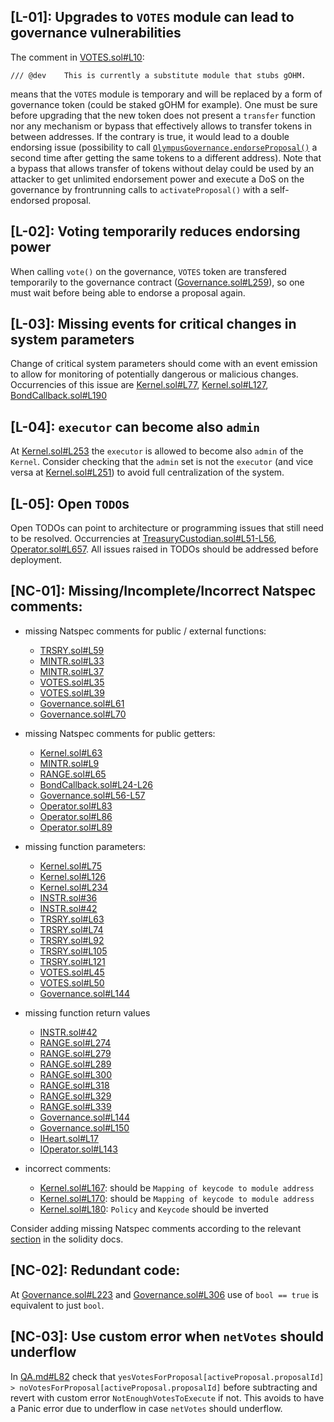 ## [L-01]: Upgrades to `VOTES` module can lead to governance vulnerabilities
The comment in [VOTES.sol#L10](https://github.com/code-423n4/2022-08-olympus/blob/2a0b515012b4a40076f6eac487f7816aafb8724a/src/modules/VOTES.sol#L10):
```
/// @dev    This is currently a substitute module that stubs gOHM.
```
means that the `VOTES` module is temporary and will be replaced by a form of governance token (could be staked gOHM for example). One must be sure before upgrading that the new token does not present a `transfer` function nor any mechanism or bypass that effectively allows to transfer tokens in between addresses. If the contrary is true, it would lead to a double endorsing issue (possibility to call [`OlympusGovernance.endorseProposal()`](https://github.com/code-423n4/2022-08-olympus/blob/2a0b515012b4a40076f6eac487f7816aafb8724a/src/policies/Governance.sol#L181) a second time after getting the same tokens to a different address). Note that a bypass that allows transfer of tokens without delay could be used by an attacker to get unlimited endorsement power and execute a DoS on the governance by frontrunning calls to `activateProposal()` with a self-endorsed proposal.

## [L-02]: Voting temporarily reduces endorsing power
When calling `vote()` on the governance, `VOTES` token are transfered temporarily to the governance contract ([Governance.sol#L259](https://github.com/code-423n4/2022-08-olympus/blob/2a0b515012b4a40076f6eac487f7816aafb8724a/src/policies/Governance.sol#L259)), so one must wait before being able to endorse a  proposal again.

## [L-03]: Missing events for critical changes in system parameters
Change of critical system parameters should come with an event emission to allow for monitoring of potentially dangerous or malicious changes. Occurrencies of this issue are [Kernel.sol#L77](https://github.com/code-423n4/2022-08-olympus/blob/2a0b515012b4a40076f6eac487f7816aafb8724a/src/Kernel.sol#L77), [Kernel.sol#L127](https://github.com/code-423n4/2022-08-olympus/blob/2a0b515012b4a40076f6eac487f7816aafb8724a/src/Kernel.sol#L127), [BondCallback.sol#L190](https://github.com/code-423n4/2022-08-olympus/blob/2a0b515012b4a40076f6eac487f7816aafb8724a/src/policies/BondCallback.sol#L190)

## [L-04]: `executor` can become also `admin`
At [Kernel.sol#L253](https://github.com/code-423n4/2022-08-olympus/blob/2a0b515012b4a40076f6eac487f7816aafb8724a/src/Kernel.sol#L253) the `executor` is allowed to become also `admin` of the `Kernel`. Consider checking that the `admin` set is not the `executor` (and vice versa at [Kernel.sol#L251](https://github.com/code-423n4/2022-08-olympus/blob/2a0b515012b4a40076f6eac487f7816aafb8724a/src/Kernel.sol#L251)) to avoid full centralization of the system.

## [L-05]: Open `TODO`s
Open TODOs can point to architecture or programming issues that still need to be resolved. Occurrencies at [TreasuryCustodian.sol#L51-L56](https://github.com/code-423n4/2022-08-olympus/blob/2a0b515012b4a40076f6eac487f7816aafb8724a/src/policies/TreasuryCustodian.sol#L51-L56), [Operator.sol#L657](https://github.com/code-423n4/2022-08-olympus/blob/2a0b515012b4a40076f6eac487f7816aafb8724a/src/policies/Operator.sol#L657). All issues raised in TODOs should be addressed before deployment.

## [NC-01]: Missing/Incomplete/Incorrect Natspec comments:

- missing Natspec comments for public / external functions:
  - [TRSRY.sol#L59](https://github.com/code-423n4/2022-08-olympus/blob/2a0b515012b4a40076f6eac487f7816aafb8724a/src/modules/TRSRY.sol#L59)
  - [MINTR.sol#L33](https://github.com/code-423n4/2022-08-olympus/blob/2a0b515012b4a40076f6eac487f7816aafb8724a/src/modules/MINTR.sol#L33)
  - [MINTR.sol#L37](https://github.com/code-423n4/2022-08-olympus/blob/2a0b515012b4a40076f6eac487f7816aafb8724a/src/modules/MINTR.sol#L37)
  - [VOTES.sol#L35](https://github.com/code-423n4/2022-08-olympus/blob/2a0b515012b4a40076f6eac487f7816aafb8724a/src/modules/VOTES.sol#L35)
  - [VOTES.sol#L39](https://github.com/code-423n4/2022-08-olympus/blob/2a0b515012b4a40076f6eac487f7816aafb8724a/src/modules/VOTES.sol#L39)
  - [Governance.sol#L61](https://github.com/code-423n4/2022-08-olympus/blob/2a0b515012b4a40076f6eac487f7816aafb8724a/src/policies/Governance.sol#L61)
  - [Governance.sol#L70](https://github.com/code-423n4/2022-08-olympus/blob/2a0b515012b4a40076f6eac487f7816aafb8724a/src/policies/Governance.sol#L70)

- missing Natspec comments for public getters: 
  - [Kernel.sol#L63](https://github.com/code-423n4/2022-08-olympus/blob/2a0b515012b4a40076f6eac487f7816aafb8724a/src/Kernel.sol#L63)
  - [MINTR.sol#L9](https://github.com/code-423n4/2022-08-olympus/blob/2a0b515012b4a40076f6eac487f7816aafb8724a/src/modules/MINTR.sol#L9)
  - [RANGE.sol#L65](https://github.com/code-423n4/2022-08-olympus/blob/2a0b515012b4a40076f6eac487f7816aafb8724a/src/modules/RANGE.sol#L65)
  - [BondCallback.sol#L24-L26](https://github.com/code-423n4/2022-08-olympus/blob/2a0b515012b4a40076f6eac487f7816aafb8724a/src/policies/BondCallback.sol#L24-L26)
  - [Governance.sol#L56-L57](https://github.com/code-423n4/2022-08-olympus/blob/2a0b515012b4a40076f6eac487f7816aafb8724a/src/policies/Governance.sol#L56-L57)
  - [Operator.sol#L83](https://github.com/code-423n4/2022-08-olympus/blob/2a0b515012b4a40076f6eac487f7816aafb8724a/src/policies/Operator.sol#L83)
  - [Operator.sol#L86](https://github.com/code-423n4/2022-08-olympus/blob/2a0b515012b4a40076f6eac487f7816aafb8724a/src/policies/Operator.sol#L86)
  - [Operator.sol#L89](https://github.com/code-423n4/2022-08-olympus/blob/2a0b515012b4a40076f6eac487f7816aafb8724a/src/policies/Operator.sol#L89)
  
- missing function parameters:
  - [Kernel.sol#L75](https://github.com/code-423n4/2022-08-olympus/blob/2a0b515012b4a40076f6eac487f7816aafb8724a/src/Kernel.sol#L75)
  - [Kernel.sol#L126](https://github.com/code-423n4/2022-08-olympus/blob/2a0b515012b4a40076f6eac487f7816aafb8724a/src/Kernel.sol#L126)
  - [Kernel.sol#L234](https://github.com/code-423n4/2022-08-olympus/blob/2a0b515012b4a40076f6eac487f7816aafb8724a/src/Kernel.sol#L234)
  - [INSTR.sol#36](https://github.com/code-423n4/2022-08-olympus/blob/2a0b515012b4a40076f6eac487f7816aafb8724a/src/modules/INSTR.sol#L36)
  - [INSTR.sol#42](https://github.com/code-423n4/2022-08-olympus/blob/2a0b515012b4a40076f6eac487f7816aafb8724a/src/modules/INSTR.sol#L42)
  - [TRSRY.sol#L63](https://github.com/code-423n4/2022-08-olympus/blob/2a0b515012b4a40076f6eac487f7816aafb8724a/src/modules/TRSRY.sol#L63)
  - [TRSRY.sol#L74](https://github.com/code-423n4/2022-08-olympus/blob/2a0b515012b4a40076f6eac487f7816aafb8724a/src/modules/TRSRY.sol#L74)
  - [TRSRY.sol#L92](https://github.com/code-423n4/2022-08-olympus/blob/2a0b515012b4a40076f6eac487f7816aafb8724a/src/modules/TRSRY.sol#L92)
  - [TRSRY.sol#L105](https://github.com/code-423n4/2022-08-olympus/blob/2a0b515012b4a40076f6eac487f7816aafb8724a/src/modules/TRSRY.sol#L105)
  - [TRSRY.sol#L121](https://github.com/code-423n4/2022-08-olympus/blob/2a0b515012b4a40076f6eac487f7816aafb8724a/src/modules/TRSRY.sol#L121)
  - [VOTES.sol#L45](https://github.com/code-423n4/2022-08-olympus/blob/2a0b515012b4a40076f6eac487f7816aafb8724a/src/modules/VOTES.sol#L45)
  - [VOTES.sol#L50](https://github.com/code-423n4/2022-08-olympus/blob/2a0b515012b4a40076f6eac487f7816aafb8724a/src/modules/VOTES.sol#L50)
  - [Governance.sol#L144](https://github.com/code-423n4/2022-08-olympus/blob/2a0b515012b4a40076f6eac487f7816aafb8724a/src/policies/Governance.sol#L144)

- missing function return values
  - [INSTR.sol#42](https://github.com/code-423n4/2022-08-olympus/blob/2a0b515012b4a40076f6eac487f7816aafb8724a/src/modules/INSTR.sol#L42)
  - [RANGE.sol#L274](https://github.com/code-423n4/2022-08-olympus/blob/2a0b515012b4a40076f6eac487f7816aafb8724a/src/modules/RANGE.sol#L274)
  - [RANGE.sol#L279](https://github.com/code-423n4/2022-08-olympus/blob/2a0b515012b4a40076f6eac487f7816aafb8724a/src/modules/RANGE.sol#L279)
  - [RANGE.sol#L289](https://github.com/code-423n4/2022-08-olympus/blob/2a0b515012b4a40076f6eac487f7816aafb8724a/src/modules/RANGE.sol#L289)
  - [RANGE.sol#L300](https://github.com/code-423n4/2022-08-olympus/blob/2a0b515012b4a40076f6eac487f7816aafb8724a/src/modules/RANGE.sol#L300)
  - [RANGE.sol#L318](https://github.com/code-423n4/2022-08-olympus/blob/2a0b515012b4a40076f6eac487f7816aafb8724a/src/modules/RANGE.sol#L318)
  - [RANGE.sol#L329](https://github.com/code-423n4/2022-08-olympus/blob/2a0b515012b4a40076f6eac487f7816aafb8724a/src/modules/RANGE.sol#L329)
  - [RANGE.sol#L339](https://github.com/code-423n4/2022-08-olympus/blob/2a0b515012b4a40076f6eac487f7816aafb8724a/src/modules/RANGE.sol#L339)
  - [Governance.sol#L144](https://github.com/code-423n4/2022-08-olympus/blob/2a0b515012b4a40076f6eac487f7816aafb8724a/src/policies/Governance.sol#L144)
  - [Governance.sol#L150](https://github.com/code-423n4/2022-08-olympus/blob/2a0b515012b4a40076f6eac487f7816aafb8724a/src/policies/Governance.sol#L150)
  - [IHeart.sol#L17](https://github.com/code-423n4/2022-08-olympus/blob/2a0b515012b4a40076f6eac487f7816aafb8724a/src/policies/interfaces/IHeart.sol#L17)
  - [IOperator.sol#L143](https://github.com/code-423n4/2022-08-olympus/blob/2a0b515012b4a40076f6eac487f7816aafb8724a/src/policies/interfaces/IOperator.sol#L143)

- incorrect comments:
  - [Kernel.sol#L167](https://github.com/code-423n4/2022-08-olympus/blob/2a0b515012b4a40076f6eac487f7816aafb8724a/src/Kernel.sol#L167): should be `Mapping of keycode to module address`
  - [Kernel.sol#L170](https://github.com/code-423n4/2022-08-olympus/blob/2a0b515012b4a40076f6eac487f7816aafb8724a/src/Kernel.sol#L170): should be `Mapping of keycode to module address`
  - [Kernel.sol#L180](https://github.com/code-423n4/2022-08-olympus/blob/2a0b515012b4a40076f6eac487f7816aafb8724a/src/Kernel.sol#L180): `Policy` and `Keycode` should be inverted


Consider adding missing Natspec comments according to the relevant [section](https://docs.soliditylang.org/en/v0.8.16/natspec-format.html#natspec) in the solidity docs.

## [NC-02]: Redundant code:
At [Governance.sol#L223](https://github.com/code-423n4/2022-08-olympus/blob/2a0b515012b4a40076f6eac487f7816aafb8724a/src/policies/Governance.sol#L223) and [Governance.sol#L306](https://github.com/code-423n4/2022-08-olympus/blob/2a0b515012b4a40076f6eac487f7816aafb8724a/src/policies/Governance.sol#L306) use of `bool == true` is equivalent to just `bool`.

## [NC-03]: Use custom error when `netVotes` should underflow
In [QA.md#L82](https://github.com/code-423n4/2022-08-olympus/blob/2a0b515012b4a40076f6eac487f7816aafb8724a/audit/QA.md#L82) check that `yesVotesForProposal[activeProposal.proposalId] > noVotesForProposal[activeProposal.proposalId]` before subtracting and revert with custom error `NotEnoughVotesToExecute` if not. This avoids to have a Panic error due to underflow in case `netVotes` should underflow.